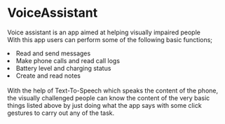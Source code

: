 # VoiceAssistant
Voice assistant is an app aimed at helping visually impaired people
<br>With this app users can perform some of the following basic functions;
<li>Read and send messages</li>
<li>Make phone calls and read call logs</li>
<li>Battery level and charging status</li>
<li>Create and read notes</li>
<br>With the help of Text-To-Speech which speaks the content of the phone, 
the visually challenged people can know the content of the very basic things listed above
by just doing what the app says with some click gestures to carry out any of the task.
